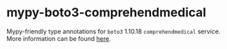 # mypy-boto3-comprehendmedical

Mypy-friendly type annotations for `boto3` 1.10.18 `comprehendmedical` service.
More information can be found [here](https://github.com/vemel/mypy_boto3).